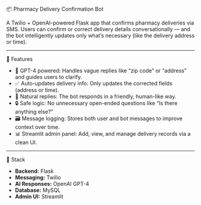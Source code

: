📦 Pharmacy Delivery Confirmation Bot

A Twilio + OpenAI-powered Flask app that confirms pharmacy deliveries via SMS. Users can confirm or correct delivery details conversationally — and the bot intelligently updates only what’s necessary (like the delivery address or time).

---

🚀 Features

- 🧠 GPT-4 powered: Handles vague replies like “zip code” or “address” and guides users to clarify.
- ✅ Auto-updates delivery info: Only updates the corrected fields (address or time).
- 💬 Natural replies: The bot responds in a friendly, human-like way.
- 🔒 Safe logic: No unnecessary open-ended questions like “Is there anything else?”
- 🗃 Message logging: Stores both user and bot messages to improve context over time.
- 📊 Streamlit admin panel: Add, view, and manage delivery records via a clean UI.

---

🧩 Stack

- **Backend:** Flask
- **Messaging:** Twilio
- **AI Responses:** OpenAI GPT-4
- **Database:** MySQL
- **Admin UI:** Streamlit
